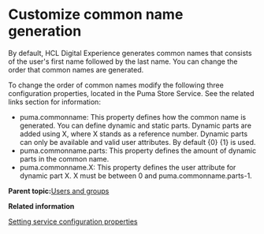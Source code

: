 # Customize common name generation 

By default, HCL Digital Experience generates common names that consists of the user's first name followed by the last name. You can change the order that common names are generated.

To change the order of common names modify the following three configuration properties, located in the Puma Store Service. See the related links section for information:

-   puma.commonname: This property defines how the common name is generated. You can define dynamic and static parts. Dynamic parts are added using X, where X stands as a reference number. Dynamic parts can only be available and valid user attributes. By default \{0\} \{1\} is used.
-   puma.commonname.parts: This property defines the amount of dynamic parts in the common name.
-   puma.commonname.X: This property defines the user attribute for dynamic part X. X must be between 0 and puma.commonname.parts-1.

**Parent topic:**[Users and groups ](../admin-system/adusrgrp.md)

**Related information**  


[Setting service configuration properties ](../admin-system/adsetcfg.md)

